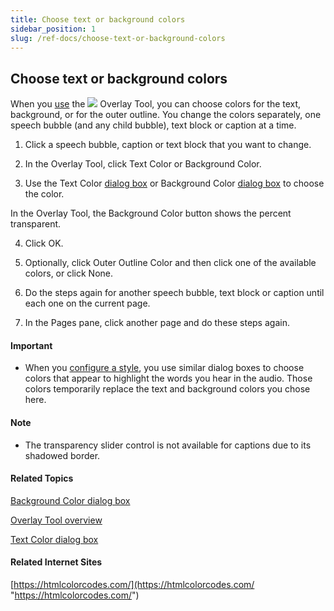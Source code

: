 ```yaml
---
title: Choose text or background colors
sidebar_position: 1
slug: /ref-docs/choose-text-or-background-colors
---
```


## Choose text or background colors

When you [use](Using_the_Overlay_Tool.md) the ![](/ref-docs-assets/images/Tasks/Edit_tasks/Overlay_Tool/Overlay%20Tool%20Icon.png) Overlay Tool, you can choose colors for the text, background, or for the outer outline. You change the colors separately, one speech bubble (and any child bubble), text block or caption at a time.

1.  Click a speech bubble, caption or text block that you want to change.
    
2.  In the Overlay Tool, click Text Color or Background Color.
    
3.  Use the Text Color [dialog box](../../../User_Interface/Dialog_boxes/Text_Color_dialog_box.md) or Background Color [dialog box](../../../User_Interface/Dialog_boxes/Background_Color_dialog_box.md) to choose the color.
    

In the Overlay Tool, the Background Color button shows the percent transparent.

4.  Click OK.
    
5.  Optionally, click Outer Outline Color and then click one of the available colors, or click None.
    
6.  Do the steps again for another speech bubble, text block or caption until each one on the current page.
    
7.  In the Pages pane, click another page and do these steps again.
    

#### Important

-   When you [configure a style](../../Basic_tasks/Formatting_text/Configure_a_style.md), you use similar dialog boxes to choose colors that appear to highlight the words you hear in the audio. Those colors temporarily replace the text and background colors you chose here.

#### Note

-   The transparency slider control is not available for captions due to its shadowed border.
    

#### Related Topics

[Background Color dialog box](../../../User_Interface/Dialog_boxes/Background_Color_dialog_box.md)

[Overlay Tool overview](Overlay_Tool_overview.md)

[Text Color dialog box](../../../User_Interface/Dialog_boxes/Text_Color_dialog_box.md)

#### Related Internet Sites

[https://htmlcolorcodes.com/](https://htmlcolorcodes.com/ "https://htmlcolorcodes.com/")